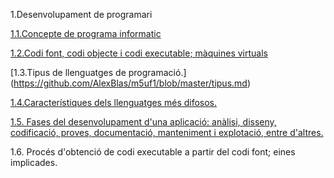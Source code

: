 1.Desenvolupament de programari

[1.1.Concepte de programa informatic](https://github.com/AlexBlas/m5uf1/blob/master/programa_informatic.md)

[1.2.Codi font, codi objecte i codi executable; màquines virtuals](https://github.com/AlexBlas/m5uf1/blob/master/codi_font.md)

[1.3.Tipus de llenguatges de programació.] (https://github.com/AlexBlas/m5uf1/blob/master/tipus.md)
 
[1.4.Característiques dels llenguatges més difosos.](https://github.com/AlexBlas/m5uf1/edit/master/paradigmes.md)

[1.5. Fases del desenvolupament d'una aplicació: anàlisi, disseny, codificació, proves, documentació, manteniment i explotació, entre d'altres.](https://github.com/AlexBlas/m5uf1/blob/master/difosos.md)
 
1.6. Procés d'obtenció de codi executable a partir del codi font; eines implicades.
  


  
